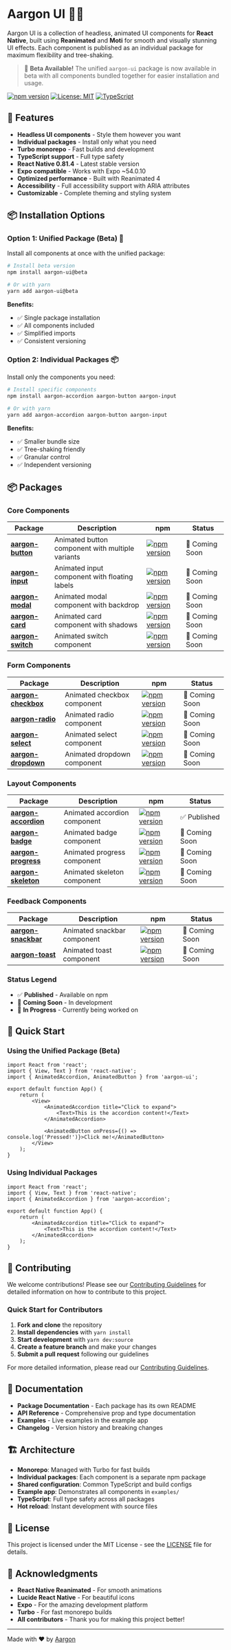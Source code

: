 # Aargon UI 🎨✨

Aargon UI is a collection of headless, animated UI components for **React Native**, built using **Reanimated** and **Moti** for smooth and visually stunning UI effects. Each component is published as an individual package for maximum flexibility and tree-shaking.

> 🚀 **Beta Available!** The unified `aargon-ui` package is now available in beta with all components bundled together for easier installation and usage.

[![npm version](https://badge.fury.io/js/aargon-ui.svg)](https://www.npmjs.com/package/aargon-ui)
[![License: MIT](https://img.shields.io/badge/License-MIT-yellow.svg)](https://opensource.org/licenses/MIT)
[![TypeScript](https://img.shields.io/badge/TypeScript-007ACC?logo=typescript&logoColor=white)](https://www.typescriptlang.org/)

## 🚀 Features

- **Headless UI components** - Style them however you want
- **Individual packages** - Install only what you need
- **Turbo monorepo** - Fast builds and development
- **TypeScript support** - Full type safety
- **React Native 0.81.4** - Latest stable version
- **Expo compatible** - Works with Expo ~54.0.10
- **Optimized performance** - Built with Reanimated 4
- **Accessibility** - Full accessibility support with ARIA attributes
- **Customizable** - Complete theming and styling system

## 📦 Installation Options

### Option 1: Unified Package (Beta) 🚀

Install all components at once with the unified package:

```bash
# Install beta version
npm install aargon-ui@beta

# Or with yarn
yarn add aargon-ui@beta
```

**Benefits:**

- ✅ Single package installation
- ✅ All components included
- ✅ Simplified imports
- ✅ Consistent versioning

### Option 2: Individual Packages 📦

Install only the components you need:

```bash
# Install specific components
npm install aargon-accordion aargon-button aargon-input

# Or with yarn
yarn add aargon-accordion aargon-button aargon-input
```

**Benefits:**

- ✅ Smaller bundle size
- ✅ Tree-shaking friendly
- ✅ Granular control
- ✅ Independent versioning

## 📦 Packages

### Core Components

| Package                                     | Description                                      | npm                                                                                                       | Status         |
| ------------------------------------------- | ------------------------------------------------ | --------------------------------------------------------------------------------------------------------- | -------------- |
| [**aargon-button**](packages/aargon-button) | Animated button component with multiple variants | [![npm version](https://badge.fury.io/js/aargon-button.svg)](https://www.npmjs.com/package/aargon-button) | 🚧 Coming Soon |
| [**aargon-input**](packages/aargon-input)   | Animated input component with floating labels    | [![npm version](https://badge.fury.io/js/aargon-input.svg)](https://www.npmjs.com/package/aargon-input)   | 🚧 Coming Soon |
| [**aargon-modal**](packages/aargon-modal)   | Animated modal component with backdrop           | [![npm version](https://badge.fury.io/js/aargon-modal.svg)](https://www.npmjs.com/package/aargon-modal)   | 🚧 Coming Soon |
| [**aargon-card**](packages/aargon-card)     | Animated card component with shadows             | [![npm version](https://badge.fury.io/js/aargon-card.svg)](https://www.npmjs.com/package/aargon-card)     | 🚧 Coming Soon |
| [**aargon-switch**](packages/aargon-switch) | Animated switch component                        | [![npm version](https://badge.fury.io/js/aargon-switch.svg)](https://www.npmjs.com/package/aargon-switch) | 🚧 Coming Soon |

### Form Components

| Package                                         | Description                 | npm                                                                                                           | Status         |
| ----------------------------------------------- | --------------------------- | ------------------------------------------------------------------------------------------------------------- | -------------- |
| [**aargon-checkbox**](packages/aargon-checkbox) | Animated checkbox component | [![npm version](https://badge.fury.io/js/aargon-checkbox.svg)](https://www.npmjs.com/package/aargon-checkbox) | 🚧 Coming Soon |
| [**aargon-radio**](packages/aargon-radio)       | Animated radio component    | [![npm version](https://badge.fury.io/js/aargon-radio.svg)](https://www.npmjs.com/package/aargon-radio)       | 🚧 Coming Soon |
| [**aargon-select**](packages/aargon-select)     | Animated select component   | [![npm version](https://badge.fury.io/js/aargon-select.svg)](https://www.npmjs.com/package/aargon-select)     | 🚧 Coming Soon |
| [**aargon-dropdown**](packages/aargon-dropdown) | Animated dropdown component | [![npm version](https://badge.fury.io/js/aargon-dropdown.svg)](https://www.npmjs.com/package/aargon-dropdown) | 🚧 Coming Soon |

### Layout Components

| Package                                           | Description                  | npm                                                                                                             | Status         |
| ------------------------------------------------- | ---------------------------- | --------------------------------------------------------------------------------------------------------------- | -------------- |
| [**aargon-accordion**](packages/aargon-accordion) | Animated accordion component | [![npm version](https://badge.fury.io/js/aargon-accordion.svg)](https://www.npmjs.com/package/aargon-accordion) | ✅ Published   |
| [**aargon-badge**](packages/aargon-badge)         | Animated badge component     | [![npm version](https://badge.fury.io/js/aargon-badge.svg)](https://www.npmjs.com/package/aargon-badge)         | 🚧 Coming Soon |
| [**aargon-progress**](packages/aargon-progress)   | Animated progress component  | [![npm version](https://badge.fury.io/js/aargon-progress.svg)](https://www.npmjs.com/package/aargon-progress)   | 🚧 Coming Soon |
| [**aargon-skeleton**](packages/aargon-skeleton)   | Animated skeleton component  | [![npm version](https://badge.fury.io/js/aargon-skeleton.svg)](https://www.npmjs.com/package/aargon-skeleton)   | 🚧 Coming Soon |

### Feedback Components

| Package                                         | Description                 | npm                                                                                                           | Status         |
| ----------------------------------------------- | --------------------------- | ------------------------------------------------------------------------------------------------------------- | -------------- |
| [**aargon-snackbar**](packages/aargon-snackbar) | Animated snackbar component | [![npm version](https://badge.fury.io/js/aargon-snackbar.svg)](https://www.npmjs.com/package/aargon-snackbar) | 🚧 Coming Soon |
| [**aargon-toast**](packages/aargon-toast)       | Animated toast component    | [![npm version](https://badge.fury.io/js/aargon-toast.svg)](https://www.npmjs.com/package/aargon-toast)       | 🚧 Coming Soon |

### Status Legend

- ✅ **Published** - Available on npm
- 🚧 **Coming Soon** - In development
- 🔄 **In Progress** - Currently being worked on

## 🚀 Quick Start

### Using the Unified Package (Beta)

```tsx
import React from 'react';
import { View, Text } from 'react-native';
import { AnimatedAccordion, AnimatedButton } from 'aargon-ui';

export default function App() {
    return (
        <View>
            <AnimatedAccordion title="Click to expand">
                <Text>This is the accordion content!</Text>
            </AnimatedAccordion>

            <AnimatedButton onPress={() => console.log('Pressed!')}>Click me!</AnimatedButton>
        </View>
    );
}
```

### Using Individual Packages

```tsx
import React from 'react';
import { View, Text } from 'react-native';
import { AnimatedAccordion } from 'aargon-accordion';

export default function App() {
    return (
        <AnimatedAccordion title="Click to expand">
            <Text>This is the accordion content!</Text>
        </AnimatedAccordion>
    );
}
```

## 🤝 Contributing

We welcome contributions! Please see our [Contributing Guidelines](CONTRIBUTING.md) for detailed information on how to contribute to this project.

### Quick Start for Contributors

1. **Fork and clone** the repository
2. **Install dependencies** with `yarn install`
3. **Start development** with `yarn dev:source`
4. **Create a feature branch** and make your changes
5. **Submit a pull request** following our guidelines

For more detailed information, please read our [Contributing Guidelines](CONTRIBUTING.md).

## 📖 Documentation

- **Package Documentation** - Each package has its own README
- **API Reference** - Comprehensive prop and type documentation
- **Examples** - Live examples in the example app
- **Changelog** - Version history and breaking changes

## 🏗️ Architecture

- **Monorepo**: Managed with Turbo for fast builds
- **Individual packages**: Each component is a separate npm package
- **Shared configuration**: Common TypeScript and build configs
- **Example app**: Demonstrates all components in `examples/`
- **TypeScript**: Full type safety across all packages
- **Hot reload**: Instant development with source files

## 📄 License

This project is licensed under the MIT License - see the [LICENSE](LICENSE) file for details.

## 🙏 Acknowledgments

- **React Native Reanimated** - For smooth animations
- **Lucide React Native** - For beautiful icons
- **Expo** - For the amazing development platform
- **Turbo** - For fast monorepo builds
- **All contributors** - Thank you for making this project better!

---

Made with ❤️ by [Aargon](https://github.com/aargon007)
